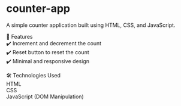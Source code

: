 # counter-app
A simple counter application built using HTML, CSS, and JavaScript.

📌 Features<br>
✔️ Increment and decrement the count <br>
✔️ Reset button to reset the count <br>
✔️ Minimal and responsive design <br>

🛠 Technologies Used <br>
HTML<br>
CSS<br>
JavaScript (DOM Manipulation)
